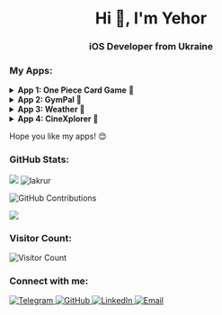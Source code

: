 <h1 align="center">Hi 👋, I'm Yehor</h1>
<h3 align="center">iOS Developer from Ukraine</h3>


</p>
    <h3 align="left">My Apps:</h3>
<details>
<summary><strong>App 1: One Piece Card Game</strong> 📱</summary>
  <p>This is match game in the One Piece universe. Written in swift language using: UIKit, Realm, UserDefaults, AVFoundation. Find out more details about this app and see the code <a href="https://github.com/Lakrur/OnePieceCardGame">here.</a> </p>
</details>

<details>
<summary><strong>App 2: GymPal </strong> 📱</summary>
  <p>This is an application in which you can see the various exercises in the gym and their correct implementation. You can also track your progress in lifting weights and reps. Find out more details about this app and see the code <a href="https://github.com/Lakrur/GymPal">here.</a> </p>
</details>

<details>
<summary><strong>App 3: Weather </strong> 📱</summary>
  <p>This is an application that shows the weather. It is written according to SwiftBook courses. CoreLocation is used here so that the application shows weather information based on the user's location. API, UIKit is also used. Find out more details about this app and see the code <a href="https://github.com/Lakrur/Weather">here.</a> </p>
</details>

<details>
<summary><strong>App 4: CineXplorer </strong> 📱</summary>
  <p>Application in which to watch popular movies. There is a search function by title, as well as popular films by genre. Find out more details about this app and see the code <a href="https://github.com/Lakrur/CineXplorer">here.</a> </p>
</details>

<p align="left">Hope you like my apps! 😊</p>
</p>
<h3 align="left">GitHub Stats:</h3>
<p>
  <img src="https://github-readme-stats.vercel.app/api?username=lakrur&show_icons=true&theme=tokyonight&border_color=61dafb&hide_border=true" />
   <img src="https://github-readme-streak-stats.herokuapp.com/?user=lakrur&theme=tokyonight&border=61dafb&hide_border=true" alt="lakrur" />
</p>
<p align="left">
    <img src="https://github-profile-trophy.vercel.app/?username=Lakrur&theme=onedark" alt="GitHub Contributions">
</p>
<p align="left">
    <img src="https://github-readme-stats.vercel.app/api/top-langs/?username=Lakrur&theme=tokyonight&layout=compact">
</p>
<h3 align="left">Visitor Count:</h3>
<p align="left">
  <img src="https://profile-counter.glitch.me/Lakrur/count.svg" alt="Visitor Count">
</p>

<h3 align="left">Connect with me:</h3>
<p align="left">
   <a href="https://t.me/lakrur" target="_blank" rel="noreferrer">
        <img alt="Telegram" src="https://img.shields.io/badge/Telegram-lakrur-blue?style=flat-square&logo=telegram&logoColor=white">
    </a>
    <a href="https://github.com/Lakrur" target="_blank" rel="noreferrer">
        <img alt="GitHub" src="https://img.shields.io/badge/GitHub-Lakrur-blue?style=flat-square&logo=github&logoColor=white">
    </a>
    <a href="https://www.linkedin.com/in/yehor-krupiei-0a7965267/" target="_blank" rel="noreferrer">
        <img alt="LinkedIn" src="https://img.shields.io/badge/LinkedIn-Yehor%20Krupiei-blue?style=flat-square&logo=linkedin&logoColor=white">
    </a>
    <a href="mailto:yehorkrupiei@gmail.com">
        <img alt="Email" src="https://img.shields.io/badge/Email-yehorkrupiei@gmail.com-red?style=flat-square&logo=gmail&logoColor=white">
    </a>
</p>

